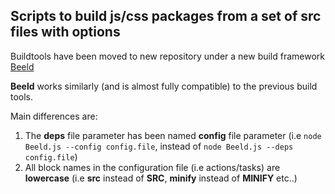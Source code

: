 ## Scripts to build js/css packages from a set of src files with options

Buildtools have been moved to new repository under a new build framework [Beeld](https://github.com/foo123/Beeld)

**Beeld** works similarly (and is almost fully compatible) to the previous build tools.

Main differences are:

1. The **deps** file parameter has been named **config** file parameter (i.e `node Beeld.js --config config.file`, instead of `node Beeld.js --deps config.file`)
2. All block names in the configuration file (i.e actions/tasks) are **lowercase** (i.e **src** instead of **SRC**, **minify** instead of **MINIFY** etc..)
